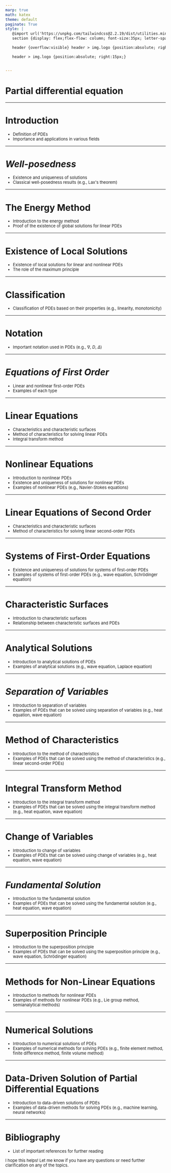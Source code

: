 ```yaml
---
marp: true
math: katex
theme: default
paginate: True
style: |
   @import url('https://unpkg.com/tailwindcss@2.2.19/dist/utilities.min.css');
   section {display: flex;flex-flow: column; font-size:35px; letter-spacing:1.4px;}

   header {overflow:visible} header > img.logo {position:absolute; right:15px;}

   header > img.logo {position:absolute; right:15px;}


---
```

<!-- backgroundColor: white -->
<!-- _class: lead -->

 # **Partial differential equation**

---
<style scoped>p,li {font-size:0.92em}</style>

 # **Introduction**

- Definition of PDEs
- Importance and applications in various fields

---
<style scoped>p,li {font-size:0.92em}</style>

 # _Well-posedness_
- Existence and uniqueness of solutions
- Classical well-posedness results (e.g., Lax's theorem)


---
<style scoped>p,li {font-size:0.92em}</style>

 # The Energy Method

- Introduction to the energy method
- Proof of the existence of global solutions for linear PDEs

---
<style scoped>p,li {font-size:0.92em}</style>

 # Existence of Local Solutions
- Existence of local solutions for linear and nonlinear PDEs
- The role of the maximum principle


---
<style scoped>p,li {font-size:0.96em}</style>

 # Classification
- Classification of PDEs based on their properties (e.g., linearity, monotonicity)


---
<style scoped>p,li {font-size:0.96em}</style>

 # Notation
- Important notation used in PDEs (e.g., $\nabla$, $D$, $\Delta$)


---
<style scoped>p,li {font-size:0.92em}</style>

 # _Equations of First Order_

- Linear and nonlinear first-order PDEs
- Examples of each type

---
<style scoped>p,li {font-size:0.88em}</style>

 # **Linear Equations**

- Characteristics and characteristic surfaces
- Method of characteristics for solving linear PDEs
- Integral transform method

---
<style scoped>p,li {font-size:0.88em}</style>

 # Nonlinear Equations
- Introduction to nonlinear PDEs
- Existence and uniqueness of solutions for nonlinear PDEs
- Examples of nonlinear PDEs (e.g., Navier-Stokes equations)


---
<style scoped>p,li {font-size:0.92em}</style>

 # Linear Equations of Second Order
- Characteristics and characteristic surfaces
- Method of characteristics for solving linear second-order PDEs


---
<style scoped>p,li {font-size:0.92em}</style>

 # Systems of First-Order Equations
- Existence and uniqueness of solutions for systems of first-order PDEs
- Examples of systems of first-order PDEs (e.g., wave equation, Schrödinger equation)


---
<style scoped>p,li {font-size:0.92em}</style>

 # Characteristic Surfaces
- Introduction to characteristic surfaces
- Relationship between characteristic surfaces and PDEs


---
<style scoped>p,li {font-size:0.92em}</style>

 # Analytical Solutions
- Introduction to analytical solutions of PDEs
- Examples of analytical solutions (e.g., wave equation, Laplace equation)


---
<style scoped>p,li {font-size:0.92em}</style>

 # _Separation of Variables_

- Introduction to separation of variables
- Examples of PDEs that can be solved using separation of variables (e.g., heat equation, wave equation)

---
<style scoped>p,li {font-size:0.92em}</style>

 # **Method of Characteristics**
- Introduction to the method of characteristics
- Examples of PDEs that can be solved using the method of characteristics (e.g., linear second-order PDEs)


---
<style scoped>p,li {font-size:0.92em}</style>

 # **Integral Transform Method**
- Introduction to the integral transform method
- Examples of PDEs that can be solved using the integral transform method (e.g., heat equation, wave equation)


---
<style scoped>p,li {font-size:0.92em}</style>

 # Change of Variables

- Introduction to change of variables
- Examples of PDEs that can be solved using change of variables (e.g., heat equation, wave equation)

---
<style scoped>p,li {font-size:0.92em}</style>

 # _Fundamental Solution_
- Introduction to the fundamental solution
- Examples of PDEs that can be solved using the fundamental solution (e.g., heat equation, wave equation)


---
<style scoped>p,li {font-size:0.92em}</style>

 # Superposition Principle
- Introduction to the superposition principle
- Examples of PDEs that can be solved using the superposition principle (e.g., wave equation, Schrödinger equation)


---
<style scoped>p,li {font-size:0.92em}</style>

 # Methods for Non-Linear Equations
- Introduction to methods for nonlinear PDEs
- Examples of methods for nonlinear PDEs (e.g., Lie group method, semianalytical methods)


---
<style scoped>p,li {font-size:0.92em}</style>

 # Numerical Solutions

- Introduction to numerical solutions of PDEs
- Examples of numerical methods for solving PDEs (e.g., finite element method, finite difference method, finite volume method)

---
<style scoped>p,li {font-size:0.92em}</style>

 # Data-Driven Solution of Partial Differential Equations

- Introduction to data-driven solutions of PDEs
- Examples of data-driven methods for solving PDEs (e.g., machine learning, neural networks)

---
<style scoped>p,li {font-size:0.92em}</style>

 # Bibliography
- List of important references for further reading

I hope this helps! Let me know if you have any questions or need further clarification on any of the topics.

